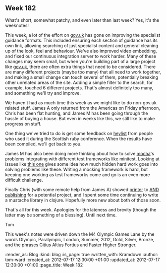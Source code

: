 Week 182
--------
What's short, somewhat patchy, and even later than last week?  Yes, it's the weeknotes!

This week, a lot of the effort on [gov.uk](https://gov.uk) has gone on improving the specialist guidance formats.  This included ensuring each section of guidance has its own link, allowing searching of just specialist content and general cleaning up of the look, feel and behaviour.  We've also improved video embedding, and fixed our continuous integration server to work harder.  Many of these changes may seem small, but when you're building part of a large project like [gov.uk](https://gov.uk), there are often extra things that need to be considered.  There are many different projects (maybe too many) that all need to work together, and making a small change can touch several of them, potentially breaking other unrelated areas of the site.  Adding a simple filter to the search, for example, touched 6 different projects.  That's almost definitely too many, and something we'll try and improve.

We haven't had as much time this week as we might like to do non-gov.uk related stuff.  James A only returned from the Americas on Friday afternoon, Chris has been flat hunting, and James M has been going through the hassle of buying a house.  But even in weeks like this, we still like to make progress on stuff.

One thing we've tried to do is get some feedback on [heylist](http://gofreerange.com/heylist) from people who used it during the Scottish ruby conference.  When the results have been compiled, we'll get back to you.

James M has also been doing more thinking about how to solve [mocha](https://github.com/freerange/mocha)'s problems integrating with different test frameworks like minitest.  Looking at issues like [this one](https://github.com/freerange/mocha/issues/87) gives some idea how much hidden hard work goes into solving problems like these.  Writing a mocking framework is hard, but keeping one working as test frameworks come and go is an even more difficult challenge.

Finally Chris (with some remote help from James A) showed [printer](http://gofreerange.com/printer) to [AND publishing](http://www.andpublishing.org/) for a potential project, and I spent some time continuing to write a mustache library in clojure.  Hopefully more new about both of those soon.

That's all for this week.  Apologies for the lateness and brevity (though the latter may be something of a blessing).  Until next time.

Tom

This week's notes were driven down the M4 Olympic Games Lane by the words Olympic, Paralympic, London, Summer, 2012, Gold, Silver, Bronze, and the phrases Citius Altius Fortius and Faster Higher Stronger.

:render_as: Blog
:kind: blog
:is_page: true
:written_with: Kramdown
:author: tom-ward
:created_at: 2012-07-17 12:30:00 +01:00
:updated_at: 2012-07-17 12:30:00 +01:00
:page_title: Week 182
